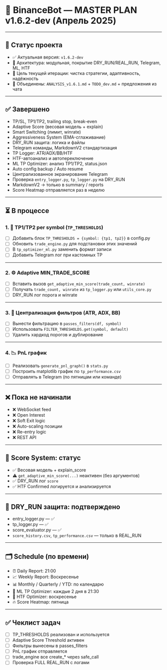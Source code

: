 # 🧠 BinanceBot — MASTER PLAN v1.6.2-dev (Апрель 2025)

---

## 📌 Статус проекта

- ✅ Актуальная версия: `v1.6.2-dev`
- 📂 Архитектура: модульная, покрытие DRY_RUN/REAL_RUN, Telegram, ML, HTF
- 🧭 Цель текущей итерации: чистка стратегии, адаптивность, надёжность
- 🔄 Объединены: `ANALYSIS_v1.6.1.md` + `TODO_dev.md` + предложения из чата

---

## ✅ Завершено

- TP/SL, TP1/TP2, trailing stop, break-even
- Adaptive Score (весовая модель + explain)
- Smart Switching (лимит, winrate)
- Aggressiveness System (EMA-сглаживание)
- DRY_RUN защита: логика и файлы
- Telegram команды, MarkdownV2 стандартизация
- TP Logger: ATR/ADX/BB/HTF
- HTF-автоанализ и автопереключение
- ML TP Optimizer: анализ TP1/TP2, status.json
- Auto config backup / Auto resume
- Централизованное экранирование Telegram
- Проверка `entry_logger.py`, `tp_logger.py` на DRY_RUN
- MarkdownV2 → только в summary / reports
- Score Heatmap отправляется раз в неделю

---

## ⏳ В процессе

### 1. 🔁 TP1/TP2 per symbol (`TP_THRESHOLDS`)
- [ ] Добавить блок `TP_THRESHOLDS = {symbol: {tp1, tp2}}` в config.py
- [ ] Обновить `trade_engine.py` для подстановки этих значений
- [ ] В `tp_optimizer_ml.py` заменить формат записи
- [ ] Добавить Telegram лог при кастомных TP

---

### 2. ⚙️ Adaptive MIN_TRADE_SCORE
- [ ] Вставить вызов `get_adaptive_min_score(trade_count, winrate)`
- [ ] Получать `trade_count, winrate` из `tp_logger.py` или `utils_core.py`
- [ ] DRY_RUN лог порога и winrate

---

### 3. 🧹 Централизация фильтров (ATR, ADX, BB)
- [ ] Вынести фильтрацию в `passes_filters(df, symbol)`
- [ ] Использовать `FILTER_THRESHOLDS.get(symbol, default)`
- [ ] Удалить хардкод порогов и дублирование

---

### 4. 📉 PnL график
- [ ] Реализовать `generate_pnl_graph()` в `stats.py`
- [ ] Построить matplotlib график по `tp_performance.csv`
- [ ] Отправлять в Telegram (по пятницам или команде)

---

## ❌ Пока не начинали

- ❌ WebSocket feed
- ❌ Open Interest
- ❌ Soft Exit logic
- ❌ Auto-scaling позиции
- ❌ Re-entry logic
- ❌ REST API

---

## 🧠 Score System: статус

- ✅ Весовая модель + explain_score
- ⚠️ `get_adaptive_min_score(...)` неактивен (без аргументов)
- ✅ DRY_RUN лог `score`
- ✅ HTF Confirmed логируется и анализируется

---

## 🔐 DRY_RUN защита: подтверждено

- entry_logger.py — ✅
- tp_logger.py — ✅
- score_evaluator.py — ✅
- `score_history.csv`, `tp_performance.csv` — только в REAL_RUN

---

## 🗂️ Schedule (по времени)

- ⏰ Daily Report: 21:00
- 📈 Weekly Report: Воскресенье
- 📊 Monthly / Quarterly / YTD: по календарю
- 🤖 ML TP Optimizer: каждые 2 дня в 21:30
- 🧠 HTF Optimizer: воскресенье
- 🔥 Score Heatmap: пятница

---

## ✅ Чеклист задач

- [ ] TP_THRESHOLDS реализован и используется
- [ ] Adaptive Score Threshold активен
- [ ] Фильтры вынесены в passes_filters
- [ ] PnL график отправляется
- [ ] trade_engine все create_* через safe_call
- [ ] Проверка FULL REAL_RUN с логами